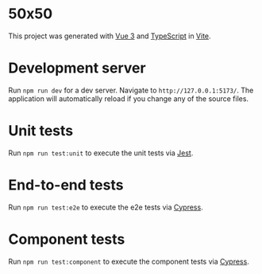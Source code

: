 # 50x50
This project was generated with [Vue 3](https://vuejs.org/) and [TypeScript](https://www.typescriptlang.org/) in [Vite](https://vitejs.dev/).

# Development server
Run `npm run dev` for a dev server. Navigate to `http://127.0.0.1:5173/`. The application will automatically reload if you change any of the source files.

# Unit tests
Run `npm run test:unit` to execute the unit tests via [Jest](https://jestjs.io/).

# End-to-end tests
Run `npm run test:e2e` to execute the e2e tests via [Cypress](https://docs.cypress.io/).

# Component tests
Run `npm run test:component` to execute the component tests via [Cypress](https://docs.cypress.io/).